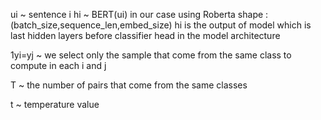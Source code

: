 ui ~ sentence i 
hi ~ BERT(ui) in our case using Roberta
  shape : (batch_size,sequence_len,embed_size) 
  hi is the output of model which is last hidden layers before classifier head in the model architecture

1yi=yj ~ we select only the sample that come from the same class to compute in each i and j

T ~ the number of pairs that come from the same classes

t ~ temperature value 

